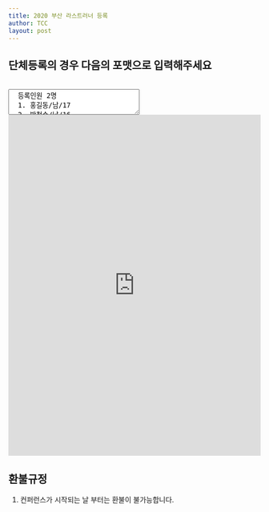 ```yaml
---
title: 2020 부산 라스트러너 등록
author: TCC 
layout: post
---
```


## 단체등록의 경우 다음의 포맷으로 입력해주세요

<br>

<textarea class="example" readonly cols="30" rows="3">
  등록인원 2명
  1. 홍길동/남/17
  2. 박철수/남/16
</textarea>

<br>

<iframe src="https://docs.google.com/forms/d/e/1FAIpQLSejCmC__IjIbugfojAkF7O4S9vtCwLLXnz9X4GEraKpAfrhIg/viewform?embedded=true"
width="100%" height="680px" frameborder="0" marginheight="0" marginwidth="0">로드 중…</iframe>

## 환불규정

1. 컨퍼런스가 시작되는 날 부터는 환불이 불가능합니다.
